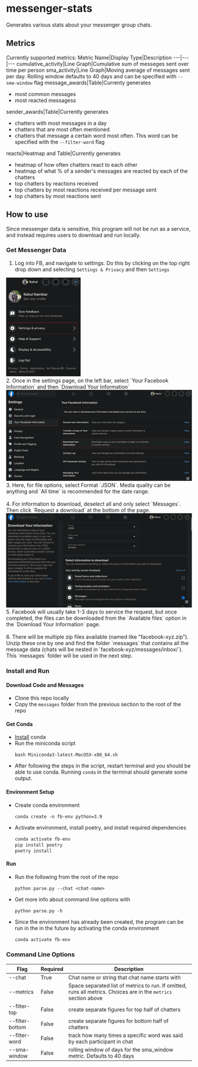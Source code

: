 # messenger-stats
Generates various stats about your messenger group chats.

## Metrics
Currently supported metrics:
Metric Name|Display Type|Description
---|---|---
cumulative_activity|Line Graph|Cumulative sum of messeges sent over time per person
sma_activity|Line Graph|Moving average of messages sent per day. Rolling window defaults to 40 days and can be specified with `--sma-window` flag
message_awards|Table|Currenty generates<ul><li>most common messages</li><li>most reacted messagess</li></ul>
sender_awards|Table|Currently generates<ul><li>chatters with most messages in a day</li><li>chatters that are most often mentioned</li><li>chatters that message a certain word most often. This word can be specified with the `--filter-word` flag</li></ul>
reacts|Heatmap and Table|Currently generates<ul><li>heatmap of how often chatters react to each other</li><li>heatmap of what % of a sender's messages are reacted by each of the chatters</li><li>top chatters by reactions received</li><li>top chatters by most reactions received per message sent</li><li>top chatters by most reactions sent</li></ul>

## How to use
Since messenger data is sensitive, this program will not be run as a service, and instead requires users to download and run locally.

### Get Messenger Data
1. Log into FB, and navigate to settings. Do this by clicking on the top right drop down and selecting `Settings & Privacy` and then `Settings`<br/>
<img src="docs/imgs/fb-settings.png" width="40%" height="40%">
<br/>
2. Once in the settings page, on the left bar, select `Your Facebook Information` and then `Download Your Information`
<img src="docs/imgs/fb-info.png">
<br/>
3. Here, for file options, select Format `JSON`. Media quality can be anything and `All time` is recommended for the date range.
<br/><br/>
4. For information to download, deselect all and only select `Messages`. Then click `Request a download` at the bottom of the page.
<img src="docs/imgs/fb-request.png">
<br/>
5. Facebook will usually take 1-3 days to service the request, but once completed, the files can be downloaded from the `Available files` option in the `Download Your Information` page.
<br/><br/>
6. There will be multiple zip files available (named like "facebook-xyz.zip"). Unzip these one by one and find the folder `messages` that contains all the message data (chats will be nested in `facebook-xyz/messages/inbox/`). This `messages` folder will be used in the next step.

### Install and Run
#### Download Code and Messages
- Clone this repo locally
- Copy the `messages` folder from the previous section to the root of the repo
#### Get Conda
- [Install](https://docs.conda.io/en/latest/miniconda.html) conda
- Run the miniconda script
    ```
    bash Miniconda3-latest-MacOSX-x86_64.sh
    ```
- After following the steps in the script, restart terminal and you should be able to use conda. Running `conda` in the terminal should generate some output.
#### Environment Setup
- Create conda environment
    ```
    conda create -n fb-env python=3.9
    ```
- Activate environment, install poetry, and install required dependencies
    ```
    conda activate fb-env
    pip install poetry
    poetry install
    ```
#### Run
- Run the following from the root of the repo
    ```
    python parse.py --chat <chat-name>
    ```
- Get more info about command line options with
    ```
    python parse.py -h
    ```
- Since the environment has already been created, the program can be run in the in the future by activating the conda environment
    ```
    conda activate fb-env
    ```

### Command Line Options
Flag|Required|Description
---|---|---
--chat|True|Chat name or string that chat name starts with
--metrics|False|Space separated list of metrics to run. If omitted, runs all metrics. Choices are in the `metrics` section above
--filter-top|False|create separate figures for top half of chatters
--filter-bottom|False|create separate figures for bottom half of chatters
--filter-word|False|track how many times a specific word was said by each participant in chat
--sma-window|False|rolling window of days for the sma_window metric. Defaults to 40 days